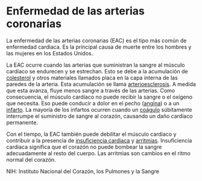 Enfermedad de las arterias coronarias
=====================================


La enfermedad de las arterias coronarias (EAC) es el tipo más común de enfermedad cardiaca. Es la principal causa de muerte entre los hombres y las mujeres en los Estados Unidos.


La EAC ocurre cuando las arterias que suministran la sangre al músculo cardíaco se endurecen y se estrechan. Esto se debe a la acumulación de [colesterol](https://medlineplus.gov/spanish/cholesterol.html) y otros materiales llamados placa en la capa interna de las paredes de la arteria. Esta acumulación se llama [arterioesclerosis](https://medlineplus.gov/spanish/atherosclerosis.html). A medida que esta avanza, fluye menos sangre a través de las arterias. Como consecuencia, el músculo cardíaco no puede recibir la sangre o el oxígeno que necesita. Eso puede conducir a dolor en el pecho ([angina](https://medlineplus.gov/spanish/angina.html)) o a un [infarto](https://medlineplus.gov/spanish/heartattack.html). La mayoría de los infartos ocurren cuando un [coágulo](https://medlineplus.gov/spanish/bloodclots.html) súbitamente interrumpe el suministro de sangre al corazón, causando un daño cardíaco permanente. 


Con el tiempo, la EAC también puede debilitar el músculo cardíaco y contribuir a la presencia de [insuficiencia cardiaca](https://medlineplus.gov/spanish/heartfailure.html) y [arritmias](https://medlineplus.gov/spanish/arrhythmia.html). Insuficiencia cardiaca significa que el corazón no puede bombear la sangre adecuadamente al resto del cuerpo. Las arritmias son cambios en el ritmo normal del corazón.


NIH: Instituto Nacional del Corazón, los Pulmones y la Sangre

